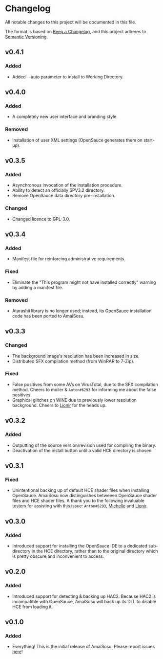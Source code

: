 # Changelog
All notable changes to this project will be documented in this file.

The format is based on [Keep a Changelog](https://keepachangelog.com/en/1.0.0/),
and this project adheres to [Semantic Versioning](https://semver.org/spec/v2.0.0.html).

## v0.4.1
### Added
- Added --auto parameter to install to Working Directory.

## v0.4.0
### Added
- A completely new user interface and branding style.

### Removed
- Installation of user XML settings (OpenSauce generates them on start-up).

## v0.3.5
### Added
- Asynchronous invocation of the installation procedure.
- Ability to detect an officially SPV3.2 directory.
- Remove OpenSauce data directory pre-installation.

### Changed
- Changed licence to GPL-3.0.

## v0.3.4
### Added
- Manifest file for reinforcing administrative requirements.

### Fixed
- Eliminate the "This program might not have installed correctly" warning by adding a manifest file.

### Removed
- Atarashii library is no longer used; instead, its OpenSauce installation code has been ported to AmaiSosu.

## v0.3.3
### Changed
- The background image's resolution has been increased in size.
- Distributed SFX compilation method (from WinRAR to 7-Zip).

### Fixed
- False positives from some AVs on VirusTotal, due to the SFX compilation method. Cheers to moiler  & `Anton#6293` for
  informing me about the false positives.
- Graphical glitches on WINE due to previously lower resolution background. Cheers to
  [Lionir](https://github.com/lionirdeadman) for the heads up.

## v0.3.2
### Added
- Outputting of the source version/revision used for compiling the binary.
- Deactivation of the install button until a valid HCE directory is chosen.

## v0.3.1
### Fixed
- Unintentional backing up of default HCE shader files when installing OpenSauce. AmaiSosu now distinguishes betweeen
  OpenSauce shader files and HCE shader files. A thank you to the following invaluable testers for assisting with this
  issue: `Anton#6293`, [Michelle](https://github.com/gbMichelle) and [Lionir](https://github.com/lionirdeadman).

## v0.3.0
### Added
- Introduced support for installing the OpenSauce IDE to a dedicated sub-directory in the HCE directory, rather than to
  the original directory which is pretty obscure and inconvenient to access.

## v0.2.0
### Added
- Introduced support for detecting & backing up HAC2. Because HAC2 is incompatible with OpenSauce, AmaiSosu will back up
   its DLL to disable HCE from loading it.

## v0.1.0
### Added
- Everything! This is the initial release of AmaiSosu.
  Please report issues [here](https://www.reddit.com/r/halospv3/comments/9xvnn5/amaisosu_an_opensauce_installer/)!
